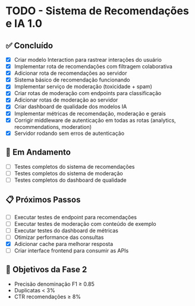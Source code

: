 # TODO - Sistema de Recomendações e IA 1.0

## ✅ Concluído
- [x] Criar modelo Interaction para rastrear interações do usuário
- [x] Implementar rota de recomendações com filtragem colaborativa
- [x] Adicionar rota de recomendações ao servidor
- [x] Sistema básico de recomendação funcionando
- [x] Implementar serviço de moderação (toxicidade + spam)
- [x] Criar rotas de moderação com endpoints para classificação
- [x] Adicionar rotas de moderação ao servidor
- [x] Criar dashboard de qualidade dos modelos IA
- [x] Implementar métricas de recomendação, moderação e gerais
- [x] Corrigir middleware de autenticação em todas as rotas (analytics, recommendations, moderation)
- [x] Servidor rodando sem erros de autenticação

## 🔄 Em Andamento
- [ ] Testes completos do sistema de recomendações
- [ ] Testes completos do sistema de moderação
- [ ] Testes completos do dashboard de qualidade

## 📋 Próximos Passos
- [ ] Executar testes de endpoint para recomendações
- [ ] Executar testes de moderação com conteúdo de exemplo
- [ ] Executar testes do dashboard de métricas
- [ ] Otimizar performance das consultas
- [x] Adicionar cache para melhorar resposta
- [ ] Criar interface frontend para consumir as APIs

## 🎯 Objetivos da Fase 2
- Precisão denominação F1 ≥ 0.85
- Duplicatas < 3%
- CTR recomendações ≥ 8%
